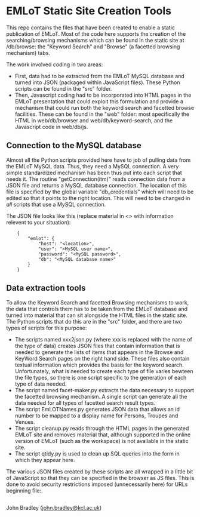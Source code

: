 # EMLoT Static Site Creation Tools
This repo contains the files that have been created to enable a static publication of EMLoT.  Most of the code here supports the creation of the searching/browsing mechanisms which can be found in the static site at /db/browse: the "Keyword Search" and "Browse" (a facetted browsing mechanism) tabs.

The work involved coding in two areas:
* First, data had to be extracted from the EMLoT MySQL database and turned into JSON (packaged within JavaScript files). These Python scripts can be found in the "src" folder.
* Then, Javascript coding had to be incorporated into HTML pages in the EMLoT presentation that could exploit this formulation and provide a mechanism that could run both the keyword search and facetted browse facilities. These can be found in the "web" folder: most specifically the HTML in web/db/browser and web/db/keyword-search, and the Javascript code in web/db/js.

## Connection to the MySQL database
Almost all the Python scripts provided here have to job of pulling data from the EMLoT MySQL data.  Thus, they need a MySQL connection. A very simple standardized mechanism has been thus put into each script that needs it.  The routine "getConnection(itm)" reads connection data from a JSON file and returns a MySQL database connection. The location of this file is specified by the global variable "db_credentials" which will need to be edited so that it points to the right location.  This will need to be changed in *all* scripts that use a MySQL connection.

The JSON file looks like this (replace material in <> with information relevent to your situation):
```
    {  
        "emlot": {  
            "host": "<location>",  
            "user": "<MySQL user name>",  
            "password": "<MySQL password>",  
            "db": "<MySQL database name>"  
        }  
    }
```

## Data extraction tools
To allow the Keyword Search and facetted Browsing mechanisms to work, the data that controls them has to be taken from the EMLoT database and turned into material that can sit alongside the HTML files in the static site.  The Python scripts that do this are in the "src" folder, and there are two types of scripts for this purpose:
* The scripts named xxx2json.py (where xxx is replaced with the name of the type of data) creates JSON files that contain information that is needed to generate the lists of items that appears in the Browse and KeyWord Search pages on the right hand side.  These files also contain textual information which provides the basis for the keyword search.  Unfortunately, what is needed to create each type of file varies bewteen the file types, so there is one script specific to the generation of each type of data needed.
* The script named facet-maker.py extracts the data necessary to support the facetted browsing mechanism. A single script can generate all the data needed for all types of facetted search result types.
* The script EmLOTNames.py generates JSON data that allows an id number to be mapped to a display name for Persons, Troupes and Venues.
* The script cleanup.py reads through the HTML pages in the generated EMLoT site and removes material that, although supported in the online version of EMLoT (such as the workspace) is not available in the static site.
* The script qtidy.py is used to clean up SQL queries into the form in which they appear here.

The various JSON files created by these scripts are all wrapped in a little bit of JavaScript so that they can be specified in the browser as JS files.  This is done to avoid security restrictions imposed (unnecessarily here) for URLs beginning file:.

##

John Bradley (john.bradley@kcl.ac.uk)
